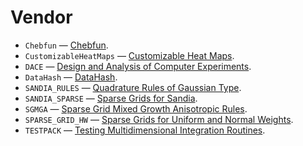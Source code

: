 # Vendor

* `Chebfun` — [Chebfun](http://www.chebfun.org/).
* `CustomizableHeatMaps` — [Customizable Heat Maps](http://www.mathworks.com/matlabcentral/fileexchange/24253-customizable-heat-maps).
* `DACE` — [Design and Analysis of Computer Experiments](http://www2.imm.dtu.dk/projects/dace).
* `DataHash` — [DataHash](http://www.mathworks.com/matlabcentral/fileexchange/31272-datahash).
* `SANDIA_RULES` — [Quadrature Rules of Gaussian Type](http://people.sc.fsu.edu/~jburkardt/m_src/sandia_rules/sandia_rules.html).
* `SANDIA_SPARSE` — [Sparse Grids for Sandia](http://people.sc.fsu.edu/~jburkardt/m_src/sandia_sparse/sandia_sparse.html).
* `SGMGA` — [Sparse Grid Mixed Growth Anisotropic Rules](http://people.sc.fsu.edu/~jburkardt/m_src/sgmga/sgmga.html).
* `SPARSE_GRID_HW` — [Sparse Grids for Uniform and Normal Weights](http://people.sc.fsu.edu/~jburkardt/m_src/sparse_grid_hw/sparse_grid_hw.html).
* `TESTPACK` — [Testing Multidimensional Integration Routines](http://people.sc.fsu.edu/~jburkardt/m_src/testpack/testpack.html).

